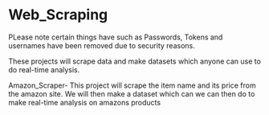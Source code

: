 # Web_Scraping
PLease note certain things have such as Passwords, Tokens and usernames have been removed due to security reasons.

These projects will scrape data and make datasets which anyone can use to do real-time analysis.


Amazon_Scraper- This project will scrape the item name and its price from the amazon site. We will then make a dataset which can we can then do to make real-time analysis on amazons products
